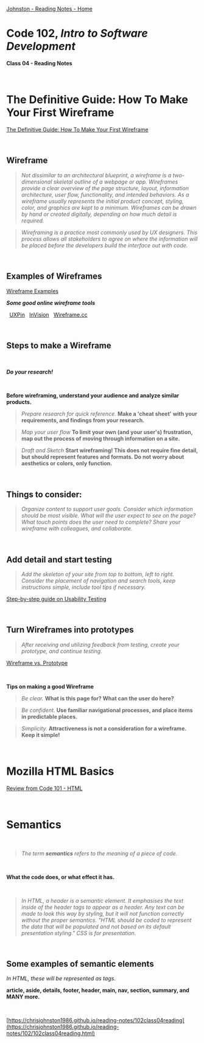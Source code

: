[Johnston - Reading Notes - Home](https://chrisjohnston1986.github.io/reading-notes/)

# Code 102, _Intro to Software Development_ 
**Class 04 - Reading Notes**

&nbsp;
&nbsp;

# The Definitive Guide: How To Make Your First Wireframe
  
[The Definitive Guide: How To Make Your First Wireframe](https://careerfoundry.com/en/blog/ux-design/how-to-create-your-first-wireframe/)

&nbsp;

##  Wireframe

> _Not dissimilar to an architectural blueprint, a wireframe is a two-dimensional skeletal outline of a webpage or app. Wireframes provide a clear overview of the page structure, layout, information architecture, user flow, functionality, and intended behaviors. As a wireframe usually represents the initial product concept, styling, color, and graphics are kept to a minimum. Wireframes can be drawn by hand or created digitally, depending on how much detail is required._

> _Wireframing is a practice most commonly used by UX designers. This process allows all stakeholders to agree on where the information will be placed before the developers build the interface out with code._


&nbsp;
## Examples of Wireframes
[Wireframe Examples](https://dpbnri2zg3lc2.cloudfront.net/en/wp-content/uploads/old-blog-uploads/versions/samuel-student-wireframe---x----972-715x---.png)


***Some good online wireframe tools***

&nbsp;
[UXPin](https://www.uxpin.com/)
&nbsp;
[InVision](http://www.invisionapp.com/) 
&nbsp;
[Wireframe.cc](https://wireframe.cc/)
&nbsp;

&nbsp;
## Steps to make a Wireframe

&nbsp;

***Do your research!***

&nbsp;

**Before wireframing, understand your audience and analyze similar products.**

> _Prepare research for quick reference._
**Make a 'cheat sheet' with your requirements, and findings from your research.**

> _Map your user flow_
**To limit your own (and your user's) frustration, map out the process of moving through information on a site.**

> _Draft and Sketch_
**Start wireframing! This does not require fine detail, but should represent features and formats. Do not worry about aesthetics or colors, only function.**

&nbsp;

## Things to consider:

> _Organize content to support user goals._
> _Consider which information should be most visible._
> _What will the user *expect* to see on the page?_
> _What touch points does the user need to complete?_
> _Share your wireframe with colleagues, and collaborate._

&nbsp;

## Add detail and start testing

> _Add the skeleton of your site from top to bottom, left to right. Consider the placement of navigation and search tools, keep instructions simple, include tool tips if necessary._

[Step-by-step guide on Usability Testing](https://careerfoundry.com/en/blog/ux-design/how-to-conduct-usability-testing-a-step-by-step-guide/)

&nbsp;

## Turn Wireframes into prototypes

> _After receiving and utilizing feedback from testing, create your prototype, and continue testing._

[Wireframe vs. Prototype](https://www.invisionapp.com/inside-design/wireframe-prototype-difference/)

&nbsp;

**Tips on making a good Wireframe**
&nbsp;
> _Be clear._ **What is this page for? What can the user do here?**



> _Be confident._ **Use familiar navigational processes, and place items in predictable places.**



> _Simplicity._ **Attractiveness is not a consideration for a wireframe. Keep it simple!**

&nbsp;

# Mozilla HTML Basics
[Review from Code 101 - HTML](https://developer.mozilla.org/en-US/docs/Learn/Getting_started_with_the_web/HTML_basics)

&nbsp;

# Semantics

&nbsp;

> _The term **semantics** refers to the meaning of a piece of code._ 

<br>

**What the code does, or what effect it has.**

<br>

> _In HTML, a header is a semantic element. It emphasises the text inside of the header tags to appear as a header. Any text can be made to look this way by styling, but it will not function correctly without the proper semantics. "HTML should be coded to represent the data that will be populated and not based on its default presentation styling." CSS is for presentation._

&nbsp;

## Some examples of semantic elements

_In HTML, these will be represented as tags._

**article, aside, details, footer, header, main, nav, section, summary, and MANY more.**

&nbsp;
&nbsp;

[https://chrisjohnston1986.github.io/reading-notes/102class04reading](https://chrisjohnston1986.github.io/reading-notes/102/102class04reading.html)
